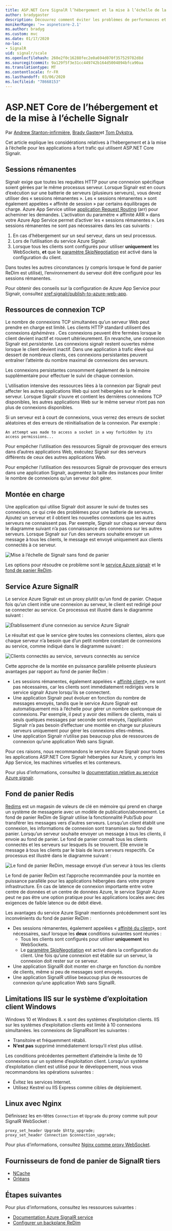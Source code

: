 ```yaml
---
title: ASP.NET Core SignalR l’hébergement et la mise à l’échelle de la production
author: bradygaster
description: Découvrez comment éviter les problèmes de performances et de mise à l’échelle dans les applications qui utilisent ASP.NET Core SignalR.
monikerRange: '>= aspnetcore-2.1'
ms.author: bradyg
ms.custom: mvc
ms.date: 01/17/2020
no-loc:
- SignalR
uid: signalr/scale
ms.openlocfilehash: 260e2f0c16288fec2e0a694d070f357529782d8d
ms.sourcegitcommit: 9a129f5f3e31cc449742b164d5004894bfca90aa
ms.translationtype: MT
ms.contentlocale: fr-FR
ms.lasthandoff: 03/06/2020
ms.locfileid: "78668153"
---
```

# <a name="aspnet-core-signalr-hosting-and-scaling"></a>ASP.NET Core de l’hébergement et de la mise à l’échelle Signalr

Par [Andrew Stanton-infirmière](https://twitter.com/anurse), [Brady Gaster](https://twitter.com/bradygaster)et [Tom Dykstra](https://github.com/tdykstra),

Cet article explique les considérations relatives à l’hébergement et à la mise à l’échelle pour les applications à fort trafic qui utilisent ASP.NET Core Signalr.

## <a name="sticky-sessions"></a>Sessions rémanentes

Signalr exige que toutes les requêtes HTTP pour une connexion spécifique soient gérées par le même processus serveur. Lorsque Signalr est en cours d’exécution sur une batterie de serveurs (plusieurs serveurs), vous devez utiliser des « sessions rémanentes ». Les « sessions rémanentes » sont également appelées « affinité de session » par certains équilibrages de charge. Azure App Service utilise [application Request Routing](https://docs.microsoft.com/iis/extensions/planning-for-arr/application-request-routing-version-2-overview) (arr) pour acheminer les demandes. L’activation du paramètre « affinité ARR » dans votre Azure App Service permet d’activer les « sessions rémanentes ». Les sessions rémanentes ne sont pas nécessaires dans les cas suivants :

1. En cas d’hébergement sur un seul serveur, dans un seul processus.
1. Lors de l’utilisation du service Azure Signalr.
1. Lorsque tous les clients sont configurés pour utiliser **uniquement** les WebSockets, **et** que le [paramètre SkipNegotiation](xref:signalr/configuration#configure-additional-options) est activé dans la configuration du client.

Dans toutes les autres circonstances (y compris lorsque le fond de panier ReDim est utilisé), l’environnement du serveur doit être configuré pour les sessions rémanentes.

Pour obtenir des conseils sur la configuration de Azure App Service pour Signalr, consultez <xref:signalr/publish-to-azure-web-app>.

## <a name="tcp-connection-resources"></a>Ressources de connexion TCP

Le nombre de connexions TCP simultanées qu’un serveur Web peut prendre en charge est limité. Les clients HTTP standard utilisent des connexions *éphémères* . Ces connexions peuvent être fermées lorsque le client devient inactif et rouvert ultérieurement. En revanche, une connexion Signalr est *persistante*. Les connexions signalr restent ouvertes même lorsque le client devient inactif. Dans une application à trafic élevé qui dessert de nombreux clients, ces connexions persistantes peuvent entraîner l’atteinte du nombre maximal de connexions des serveurs.

Les connexions persistantes consomment également de la mémoire supplémentaire pour effectuer le suivi de chaque connexion.

L’utilisation intensive des ressources liées à la connexion par Signalr peut affecter les autres applications Web qui sont hébergées sur le même serveur. Lorsque Signalr s’ouvre et contient les dernières connexions TCP disponibles, les autres applications Web sur le même serveur n’ont pas non plus de connexions disponibles.

Si un serveur est à court de connexions, vous verrez des erreurs de socket aléatoires et des erreurs de réinitialisation de la connexion. Par exemple :

```
An attempt was made to access a socket in a way forbidden by its access permissions...
```

Pour empêcher l’utilisation des ressources Signalr de provoquer des erreurs dans d’autres applications Web, exécutez Signalr sur des serveurs différents de ceux des autres applications Web.

Pour empêcher l’utilisation des ressources Signalr de provoquer des erreurs dans une application Signalr, augmentez la taille des instances pour limiter le nombre de connexions qu’un serveur doit gérer.

## <a name="scale-out"></a>Montée en charge

Une application qui utilise Signalr doit assurer le suivi de toutes ses connexions, ce qui crée des problèmes pour une batterie de serveurs. Ajoutez un serveur et il obtient les nouvelles connexions que les autres serveurs ne connaissent pas. Par exemple, Signalr sur chaque serveur dans le diagramme suivant n’a pas connaissance des connexions sur les autres serveurs. Lorsque Signalr sur l’un des serveurs souhaite envoyer un message à tous les clients, le message est envoyé uniquement aux clients connectés à ce serveur.

![Mise à l’échelle de Signalr sans fond de panier](scale/_static/scale-no-backplane.png)

Les options pour résoudre ce problème sont le [service Azure signalr](#azure-signalr-service) et le [fond de panier ReDim](#redis-backplane).

## <a name="azure-signalr-service"></a>Service Azure SignalR

Le service Azure Signalr est un proxy plutôt qu’un fond de panier. Chaque fois qu’un client initie une connexion au serveur, le client est redirigé pour se connecter au service. Ce processus est illustré dans le diagramme suivant :

![Établissement d’une connexion au service Azure Signalr](scale/_static/azure-signalr-service-one-connection.png)

Le résultat est que le service gère toutes les connexions clientes, alors que chaque serveur n’a besoin que d’un petit nombre constant de connexions au service, comme indiqué dans le diagramme suivant :

![Clients connectés au service, serveurs connectés au service](scale/_static/azure-signalr-service-multiple-connections.png)

Cette approche de la montée en puissance parallèle présente plusieurs avantages par rapport au fond de panier ReDim :

* Les sessions rémanentes, également appelées « [affinité client](/iis/extensions/configuring-application-request-routing-arr/http-load-balancing-using-application-request-routing#step-3---configure-client-affinity)», ne sont pas nécessaires, car les clients sont immédiatement redirigés vers le service signalr Azure lorsqu’ils se connectent.
* Une application Signalr peut évoluer en fonction du nombre de messages envoyés, tandis que le service Azure Signalr est automatiquement mis à l’échelle pour gérer un nombre quelconque de connexions. Par exemple, il peut y avoir des milliers de clients, mais si seuls quelques messages par seconde sont envoyés, l’application Signalr n’a pas besoin d’effectuer une montée en charge sur plusieurs serveurs uniquement pour gérer les connexions elles-mêmes.
* Une application Signalr n’utilise pas beaucoup plus de ressources de connexion qu’une application Web sans Signalr.

Pour ces raisons, nous recommandons le service Azure Signalr pour toutes les applications ASP.NET Core Signalr hébergées sur Azure, y compris les App Service, les machines virtuelles et les conteneurs.

Pour plus d’informations, consultez la [documentation relative au service Azure signalr](/azure/azure-signalr/signalr-overview).

## <a name="redis-backplane"></a>Fond de panier Redis

[Redims](https://redis.io/) est un magasin de valeurs de clé en mémoire qui prend en charge un système de messagerie avec un modèle de publication/abonnement. Le fond de panier ReDim de Signalr utilise la fonctionnalité Pub/Sub pour transférer les messages vers d’autres serveurs. Lorsqu’un client établit une connexion, les informations de connexion sont transmises au fond de panier. Lorsqu’un serveur souhaite envoyer un message à tous les clients, il envoie au fond de panier. Le fond de panier connaît tous les clients connectés et les serveurs sur lesquels ils se trouvent. Elle envoie le message à tous les clients par le biais de leurs serveurs respectifs. Ce processus est illustré dans le diagramme suivant :

![Le fond de panier ReDim, message envoyé d’un serveur à tous les clients](scale/_static/redis-backplane.png)

Le fond de panier ReDim est l’approche recommandée pour la montée en puissance parallèle pour les applications hébergées dans votre propre infrastructure. En cas de latence de connexion importante entre votre centre de données et un centre de données Azure, le service Signalr Azure peut ne pas être une option pratique pour les applications locales avec des exigences de faible latence ou de débit élevé.

Les avantages du service Azure Signalr mentionnés précédemment sont les inconvénients du fond de panier ReDim :

* Des sessions rémanentes, également appelées « [affinité du client](/iis/extensions/configuring-application-request-routing-arr/http-load-balancing-using-application-request-routing#step-3---configure-client-affinity)», sont nécessaires, sauf lorsque les **deux** conditions suivantes sont réunies :
  * Tous les clients sont configurés pour utiliser **uniquement** les WebSockets.
  * Le [paramètre SkipNegotiation](xref:signalr/configuration#configure-additional-options) est activé dans la configuration du client. 
   Une fois qu’une connexion est établie sur un serveur, la connexion doit rester sur ce serveur.
* Une application SignalR doit monter en charge en fonction du nombre de clients, même si peu de messages sont envoyés.
* Une application SignalR utilise beaucoup plus de ressources de connexion qu’une application Web sans SignalR.

## <a name="iis-limitations-on-windows-client-os"></a>Limitations IIS sur le système d’exploitation client Windows

Windows 10 et Windows 8. x sont des systèmes d’exploitation clients. IIS sur les systèmes d’exploitation clients est limité à 10 connexions simultanées. les connexions de SignalRsont les suivantes :

* Transitoire et fréquemment rétabli.
* **N’est pas** supprimé immédiatement lorsqu’il n’est plus utilisé.

Les conditions précédentes permettent d’atteindre la limite de 10 connexions sur un système d’exploitation client. Lorsqu’un système d’exploitation client est utilisé pour le développement, nous vous recommandons les opérations suivantes :

* Évitez les services Internet.
* Utilisez Kestrel ou IIS Express comme cibles de déploiement.

## <a name="linux-with-nginx"></a>Linux avec Nginx

Définissez les en-têtes `Connection` et `Upgrade` du proxy comme suit pour SignalR WebSocket :

```nginx
proxy_set_header Upgrade $http_upgrade;
proxy_set_header Connection $connection_upgrade;
```

Pour plus d’informations, consultez [Nginx comme proxy WebSocket](https://www.nginx.com/blog/websocket-nginx/).

## <a name="third-party-opno-locsignalr-backplane-providers"></a>Fournisseurs de fond de panier de SignalR tiers

* [NCache](https://www.alachisoft.com/ncache/asp-net-core-signalr.html)
* [Orléans](https://github.com/OrleansContrib/SignalR.Orleans)

## <a name="next-steps"></a>Étapes suivantes

Pour plus d’informations, consultez les ressources suivantes :

* [Documentation Azure SignalR service](/azure/azure-signalr/signalr-overview)
* [Configurer un backplane ReDim](xref:signalr/redis-backplane)
